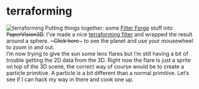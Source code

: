 <!--
  id: 291
  date: 2007-03-05
  modified: 2020-06-01
  slug: terraforming
  type: post
  categories: code, Flash, image, ActionScript
  tags: Filter Forge
-->

# terraforming

![terraforming](https://res.cloudinary.com/dn1rmdjs5/image/upload/v1566568756/rv/Terraformer.jpg) Putting things together: some [Filter Forge](http://www.filterforge.com) stuff into <del data-url="http://www.papervision3d.org/">PaperVision3D</del>. I’ve made a nice [terraforming filter](http://www.filterforge.com/filters/2199.html) and wrapped the result around a sphere. ~~~Click here~~~ to see the planet and use your mousewheel to zoom in and out.  
I’m now trying to give the sun some lens flares but I’m still having a bit of trouble getting the 2D data from the 3D. Right now the flare is just a sprite on top of the 3D scene, the correct way of course would be to create a particle primitive. A particle is a bit different than a normal primitive. Let’s see if I can hack my way in there and cook one up.
